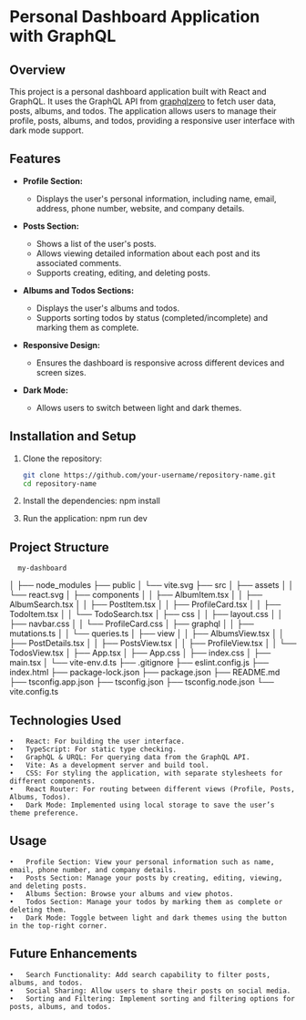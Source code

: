 # Personal Dashboard Application with GraphQL

## Overview

This project is a personal dashboard application built with React and GraphQL. It uses the GraphQL API from [graphqlzero](https://graphqlzero.almansi.me/api) to fetch user data, posts, albums, and todos. The application allows users to manage their profile, posts, albums, and todos, providing a responsive user interface with dark mode support.

## Features

- **Profile Section:**
  - Displays the user's personal information, including name, email, address, phone number, website, and company details.

- **Posts Section:**
  - Shows a list of the user's posts.
  - Allows viewing detailed information about each post and its associated comments.
  - Supports creating, editing, and deleting posts.

- **Albums and Todos Sections:**
  - Displays the user's albums and todos.
  - Supports sorting todos by status (completed/incomplete) and marking them as complete.

- **Responsive Design:**
  - Ensures the dashboard is responsive across different devices and screen sizes.
  
- **Dark Mode:**
  - Allows users to switch between light and dark themes.

## Installation and Setup

1. Clone the repository:
   ```bash
   git clone https://github.com/your-username/repository-name.git
   cd repository-name

2. Install the dependencies:
    npm install

3.	Run the application:
    npm run dev


## Project Structure

      my-dashboard
│
├── node_modules
├── public
│   └── vite.svg
├── src
│   ├── assets
│   │   └── react.svg
│   ├── components
│   │   ├── AlbumItem.tsx
│   │   ├── AlbumSearch.tsx
│   │   ├── PostItem.tsx
│   │   ├── ProfileCard.tsx
│   │   ├── TodoItem.tsx
│   │   └── TodoSearch.tsx
│   ├── css
│   │   ├── layout.css
│   │   ├── navbar.css
│   │   └── ProfileCard.css
│   ├── graphql
│   │   ├── mutations.ts
│   │   └── queries.ts
│   ├── view
│   │   ├── AlbumsView.tsx
│   │   ├── PostDetails.tsx
│   │   ├── PostsView.tsx
│   │   ├── ProfileView.tsx
│   │   └── TodosView.tsx
│   ├── App.tsx
│   ├── App.css
│   ├── index.css
│   ├── main.tsx
│   └── vite-env.d.ts
├── .gitignore
├── eslint.config.js
├── index.html
├── package-lock.json
├── package.json
├── README.md
├── tsconfig.app.json
├── tsconfig.json
├── tsconfig.node.json
└── vite.config.ts

## Technologies Used

	•	React: For building the user interface.
	•	TypeScript: For static type checking.
	•	GraphQL & URQL: For querying data from the GraphQL API.
	•	Vite: As a development server and build tool.
	•	CSS: For styling the application, with separate stylesheets for different components.
	•	React Router: For routing between different views (Profile, Posts, Albums, Todos).
	•	Dark Mode: Implemented using local storage to save the user’s theme preference.

## Usage

	•	Profile Section: View your personal information such as name, email, phone number, and company details.
	•	Posts Section: Manage your posts by creating, editing, viewing, and deleting posts.
	•	Albums Section: Browse your albums and view photos.
	•	Todos Section: Manage your todos by marking them as complete or deleting them.
	•	Dark Mode: Toggle between light and dark themes using the button in the top-right corner.

## Future Enhancements

	•	Search Functionality: Add search capability to filter posts, albums, and todos.
	•	Social Sharing: Allow users to share their posts on social media.
	•	Sorting and Filtering: Implement sorting and filtering options for posts, albums, and todos.

